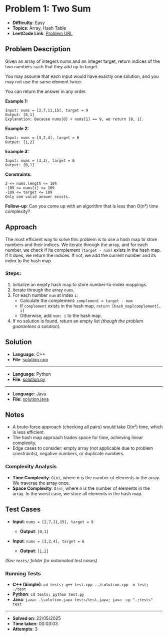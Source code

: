 # Problem 1: Two Sum

- **Difficulty**: Easy
- **Topics**: Array, Hash Table
- **LeetCode Link**: [Problem URL](https://leetcode.com/problems/two-sum/)

## Problem Description

Given an array of integers nums and an integer target, return indices of the two numbers such that they add up to target.

You may assume that each input would have exactly one solution, and you may not use the same element twice.

You can return the answer in any order.

**Example 1:**

```plaintext
Input: nums = [2,7,11,15], target = 9
Output: [0,1]
Explanation: Because nums[0] + nums[1] == 9, we return [0, 1].
```

**Example 2:**

```plaintext
Input: nums = [3,2,4], target = 6
Output: [1,2]
```

**Example 3:**

```plaintext
Input: nums = [3,3], target = 6
Output: [0,1]
```

**Constraints:**

```plaintext
2 <= nums.length <= 104
-109 <= nums[i] <= 109
-109 <= target <= 109
Only one valid answer exists.
```

**Follow-up**: Can you come up with an algorithm that is less than O(n²) time complexity?

## Approach

The most efficient way to solve this problem is to use a hash map to store numbers and their indices. We iterate through the array, and for each number, we check if its complement `(target - num)` exists in the hash map. If it does, we return the indices. If not, we add the current number and its index to the hash map.

### Steps:

1. Initialize an empty hash map to store number-to-index mappings.
2. Iterate through the array `nums`.
3. For each number `num` at index `i`:
   - Calculate the complement: `complement = target - num`
   - If `complement` exists in the hash map, `return [hash_map[complement], i]`
   - Otherwise, add `num: i` to the hash map.
4. If no solution is found, return an empty list _(though the problem guarantees a solution)_.

## Solution

- **Language**: C++
- **File**: [solution.cpp](solution.cpp)

---

- **Language**: Python
- **File**: [solution.py](solution.py)

---

- **Language**: Java
- **File**: [solution.java](solution.java)

## Notes

- A brute-force approach (checking all pairs) would take O(n²) time, which is less efficient.
- The hash map approach trades space for time, achieving linear complexity.
- Edge cases to consider: empty array (not applicable due to problem constraints), negative numbers, or duplicate numbers.

### Complexity Analysis

- **Time Complexity**: `O(n)`, where n is the number of elements in the array. We traverse the array once.
- **Space Complexity**: `O(n)`, where n is the number of elements in the array. In the worst case, we store all elements in the hash map.

## Test Cases

- **Input**: `nums = [2,7,11,15], target = 9`

  - **Output**: `[0,1]`

- **Input**: `nums = [3,2,4], target = 6`
  - **Output**: `[1,2]`

_(See `tests/` folder for automated test cases)_

### Running Tests

- **C++ (Simple)**: `cd tests; g++ test.cpp ../solution.cpp -o test; ./test`
- **Python**: `cd tests; python test.py`
- **Java**: `javac .\solution.java tests/test.java; java -cp ".;tests" test`

---

- **Solved on**: 22/05/2025
- **Time taken**: 00:03:03
- **Attempts**: 3

